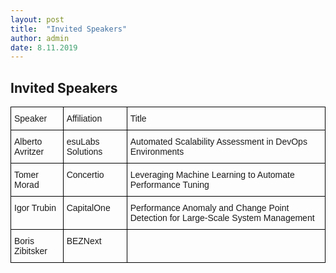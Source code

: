 ```yaml
---
layout: post
title:  "Invited Speakers"
author: admin
date: 8.11.2019
---
```

<h2>Invited Speakers</h2>
<style type="text/css">
.tg  {border-collapse:collapse;border-spacing:0;}
.tg td{font-family:Arial, sans-serif;font-size:14px;padding:10px 5px;border-style:solid;border-width:1px;overflow:hidden;word-break:normal;border-color:black;}
.tg th{font-family:Arial, sans-serif;font-size:14px;font-weight:normal;padding:10px 5px;border-style:solid;border-width:1px;overflow:hidden;word-break:normal;border-color:black;}
.tg .tg-0lax{text-align:left;vertical-align:top}
.tg .tg-73oq{border-color:#000000;text-align:left;vertical-align:top}
</style>
<table class="tg">
  <tr>
    <th class="tg-0lax">Speaker</th>
    <th class="tg-0lax">Affiliation</th>
    <th class="tg-73oq">Title</th>
  </tr>
  <tr>
    <td class="tg-0lax">Alberto Avritzer</td>
    <td class="tg-0lax">esuLabs Solutions</td>
    <td class="tg-0lax">Automated Scalability Assessment in DevOps Environments</td>
  </tr>
  <tr>
    <td class="tg-0lax">Tomer Morad</td>
    <td class="tg-0lax">Concertio</td>
    <td class="tg-0lax">Leveraging Machine Learning to Automate Performance Tuning</td>
  </tr>
  <tr>
    <td class="tg-0lax">Igor Trubin</td>
    <td class="tg-0lax">CapitalOne</td>
    <td class="tg-0lax">Performance Anomaly and Change Point Detection for Large-Scale System Management</td>
  </tr>
  <tr>
    <td class="tg-0lax">Boris Zibitsker</td>
    <td class="tg-0lax">BEZNext</td>
    <td class="tg-0lax"></td>
  </tr>
</table>